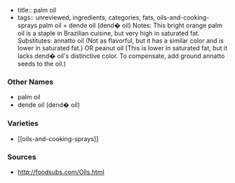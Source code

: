 - title:: palm oil
- tags:: unreviewed, ingredients, categories, fats, oils-and-cooking-sprays
palm oil = dende oil (dend� oil) Notes: This bright orange palm oil is a staple in Brazilian cuisine, but very high in saturated fat. Substitutes: annatto oil (Not as flavorful, but it has a similar color and is lower in saturated fat.) OR peanut oil (This is lower in saturated fat, but it lacks dend� oil's distinctive color. To compensate, add ground annatto seeds to the oil.)

### Other Names

* palm oil
* dende oil (dend� oil)

### Varieties

* [[oils-and-cooking-sprays]]

### Sources
* http://foodsubs.com/Oils.html

